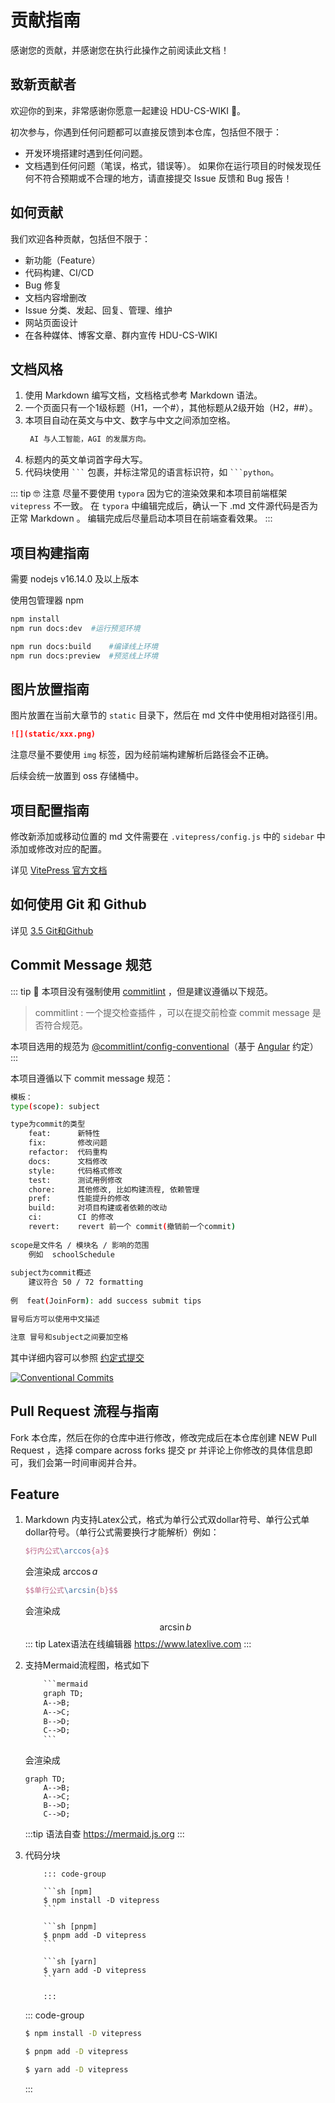 # 贡献指南
感谢您的贡献，并感谢您在执行此操作之前阅读此文档！

## 致新贡献者
欢迎你的到来，非常感谢你愿意一起建设 HDU-CS-WIKI 💖。

初次参与，你遇到任何问题都可以直接反馈到本仓库，包括但不限于：
  - 开发环境搭建时遇到任何问题。
  - 文档遇到任何问题（笔误，格式，错误等）。
如果你在运行项目的时候发现任何不符合预期或不合理的地方，请直接提交 Issue 反馈和 Bug 报告！

## 如何贡献
我们欢迎各种贡献，包括但不限于：

- 新功能（Feature）
- 代码构建、CI/CD
- Bug 修复
- 文档内容增删改
- Issue 分类、发起、回复、管理、维护
- 网站页面设计
- 在各种媒体、博客文章、群内宣传 HDU-CS-WIKI

## 文档风格
1. 使用 Markdown 编写文档，文档格式参考 Markdown 语法。
2. 一个页面只有一个1级标题（H1，一个#），其他标题从2级开始（H2，##）。
3. 本项目自动在英文与中文、数字与中文之间添加空格。
   ```markdown
    AI 与人工智能，AGI 的发展方向。
   ```
4. 标题内的英文单词首字母大写。
5. 代码块使用 ` ``` ` 包裹，并标注常见的语言标识符，如 ` ```python `。

::: tip 🤓 注意
尽量不要使用 `typora` 因为它的渲染效果和本项目前端框架 `vitepress` 不一致。
在 `typora` 中编辑完成后，确认一下 .md 文件源代码是否为正常 Markdown 。
编辑完成后尽量启动本项目在前端查看效果。
:::


## 项目构建指南

需要 nodejs v16.14.0 及以上版本

使用包管理器 npm

```bash
npm install 
npm run docs:dev  #运行预览环境
```
```bash
npm run docs:build    #编译线上环境
npm run docs:preview  #预览线上环境
```

## 图片放置指南

图片放置在当前大章节的 `static` 目录下，然后在 md 文件中使用相对路径引用。

```markdown
![](static/xxx.png)
```

注意尽量不要使用 `img` 标签，因为经前端构建解析后路径会不正确。

后续会统一放置到 oss 存储桶中。

## 项目配置指南

修改新添加或移动位置的 md 文件需要在 `.vitepress/config.js` 中的 `sidebar` 中添加或修改对应的配置。

详见 [VitePress 官方文档](https://vitepress.dev/reference/default-theme-sidebar)

## 如何使用 Git 和 Github

详见 [3.5 Git和Github](./3.编程思维体系构建/3.5git与github.md)

## Commit Message 规范

::: tip 🐒
本项目没有强制使用 [commitlint](https://github.com/conventional-changelog/commitlint) ，但是建议遵循以下规范。
> commitlint : 一个提交检查插件 ，可以在提交前检查 commit message 是否符合规范。

本项目选用的规范为 [@commitlint/config-conventional](https://github.com/conventional-changelog/commitlint/tree/master/%40commitlint/config-conventional)（基于 [Angular](https://github.com/angular/angular/blob/22b96b9/CONTRIBUTING.md#-commit-message-guidelines) 约定）
:::

本项目遵循以下 commit message 规范：

```bash
模板：
type(scope): subject

type为commit的类型
    feat:      新特性
    fix:       修改问题
    refactor:  代码重构
    docs:      文档修改
    style:     代码格式修改
    test:      测试用例修改
    chore:     其他修改, 比如构建流程, 依赖管理
    pref:      性能提升的修改
    build:     对项目构建或者依赖的改动
    ci:        CI 的修改
    revert:    revert 前一个 commit(撤销前一个commit)
    
scope是文件名 / 模块名 / 影响的范围
    例如  schoolSchedule
    
subject为commit概述
    建议符合 50 / 72 formatting
    
例  feat(JoinForm): add success submit tips

冒号后方可以使用中文描述

注意 冒号和subject之间要加空格
```

其中详细内容可以参照 [约定式提交](https://www.conventionalcommits.org/zh-hans/v1.0.0/)

[![Conventional Commits](https://img.shields.io/badge/Conventional%20Commits-1.0.0-%23FE5196?logo=conventionalcommits&logoColor=white)](https://conventionalcommits.org)

## Pull Request 流程与指南
Fork 本仓库，然后在你的仓库中进行修改，修改完成后在本仓库创建 NEW Pull Request ，选择 compare across forks 提交 pr 并评论上你修改的具体信息即可，我们会第一时间审阅并合并。

## Feature

1. Markdown 内支持Latex公式，格式为单行公式双dollar符号、单行公式单dollar符号。（单行公式需要换行才能解析）例如：
    ```latex
    $行内公式\arccos{a}$
    ```
    会渲染成 $\arccos{a}$
    ```latex
    $$单行公式\arcsin{b}$$
    ```
    会渲染成
    $$\arcsin{b}$$
    ::: tip
    Latex语法在线编辑器 https://www.latexlive.com
    :::

2. 支持Mermaid流程图，格式如下
    ```txt
        ```mermaid
        graph TD;
        A-->B;
        A-->C;
        B-->D;
        C-->D;
        ``` 
    ```
    会渲染成
    ```mermaid
    graph TD;
        A-->B;
        A-->C;
        B-->D;
        C-->D;
    ```
    :::tip
    语法自查 https://mermaid.js.org
    :::

3. 代码分块

    ```
        ::: code-group

        ```sh [npm]
        $ npm install -D vitepress
        ```

        ```sh [pnpm]
        $ pnpm add -D vitepress
        ```

        ```sh [yarn]
        $ yarn add -D vitepress
        ```

        :::
    ```
    ::: code-group

    ```sh [npm]
    $ npm install -D vitepress
    ```

    ```sh [pnpm]
    $ pnpm add -D vitepress
    ```

    ```sh [yarn]
    $ yarn add -D vitepress
    ```

    :::